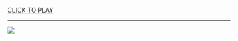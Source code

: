 
<a href="https://premium76.site?title=cookie_clicker_unblocked_games_school&ref=13M">CLICK TO PLAY</a></h3>
<hr>

<a href="https://premium76.site?title=cookie_clicker_unblocked_games_school&ref=13M"><img src="https://clearcache.store/games.png"></a>


